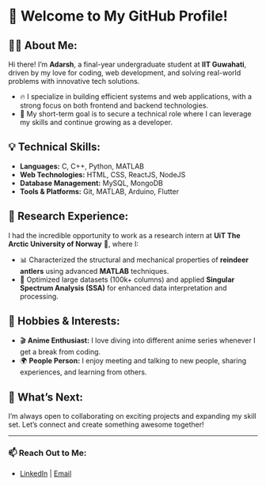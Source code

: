 # 👋 Welcome to My GitHub Profile!

## 👨‍💻 **About Me:**
Hi there! I’m **Adarsh**, a final-year undergraduate student at **IIT Guwahati**, driven by my love for coding, web development, and solving real-world problems with innovative tech solutions.

- 🔥 I specialize in building efficient systems and web applications, with a strong focus on both frontend and backend technologies.
- 🎯 My short-term goal is to secure a technical role where I can leverage my skills and continue growing as a developer.

## 💡 **Technical Skills:**
- **Languages:** C, C++, Python, MATLAB
- **Web Technologies:** HTML, CSS, ReactJS, NodeJS
- **Database Management:** MySQL, MongoDB
- **Tools & Platforms:** Git, MATLAB, Arduino, Flutter

## 🔬 **Research Experience:**
I had the incredible opportunity to work as a research intern at **UiT The Arctic University of Norway** 🧊, where I:
- 📊 Characterized the structural and mechanical properties of **reindeer antlers** using advanced **MATLAB** techniques.
- 🚀 Optimized large datasets (100k+ columns) and applied **Singular Spectrum Analysis (SSA)** for enhanced data interpretation and processing.

## 🌟 **Hobbies & Interests:**
- 🎬 **Anime Enthusiast:** I love diving into different anime series whenever I get a break from coding.
- 🌍 **People Person:** I enjoy meeting and talking to new people, sharing experiences, and learning from others.

## 🚀 **What’s Next:**
I’m always open to collaborating on exciting projects and expanding my skill set. Let’s connect and create something awesome together!

---

### 📫 **Reach Out to Me:**
- [LinkedIn](https://www.linkedin.com/in/blazeblitzed/) | [Email](mailto:adarsh123@gmail.com)
